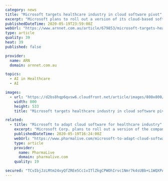 ```yaml
---
category: news
title: "Microsoft targets healthcare industry in cloud software pivot"
excerpt: "Microsoft plans to roll out a version of its cloud-based software that will be modified to suit the needs of healthcare organisations."
publishedDateTime: 2020-05-19T23:59:00Z
webUrl: "https://www.arnnet.com.au/article/679853/microsoft-targets-healthcare-industry-cloud-software-pivot/"
type: article
quality: 39
heat: 39
published: false

provider:
  name: ARN
  domain: arnnet.com.au

topics:
  - AI in Healthcare
  - AI

images:
  - url: "https://d2bs8hqp6qvsw6.cloudfront.net/article/images/800x800/dimg/healthcare_surgery.jpg"
    width: 800
    height: 533
    title: "Microsoft targets healthcare industry in cloud software pivot"

related:
  - title: "Microsoft to adapt cloud software for healthcare industry"
    excerpt: "Microsoft Corp. plans to roll out a version of the company's cloud-based software that will be modified to suit the needs of healthcare organizations."
    publishedDateTime: 2020-05-19T16:24:00Z
    webUrl: "https://www.pharmalive.com/microsoft-to-adapt-cloud-software-for-healthcare-industry/"
    type: article
    provider:
      name: PharmaLive
      domain: pharmalive.com
    quality: 19

secured: "TCvIbjJzLMtm24xyQfZREe5Cc1vITlZkgCPWOhIrvc1Nmr7k4sUBb+L1WQXPAD4LPoyqSq2JIP2K97w1vwy4snNbcsiI9gclA9gFOsot4a8oqC/lOy+KuQpMZ/wDmwDUivXwUj2PgvLHQ/e2dFVM1x6QTxWszK5GuPP/Fv902RRCB5UGahs8UNNmcn+4f1FeAlXB2k2Q/FE8T8TR1lUXQYh2jrY0W1VfgKoMchLF2XFzIEIVziKgs4u3/f6vHu3IINGm8Sf8vUORATpyZ2PXYK4IaNNNn6Ac5hOT31Mt0ugjtdIHYuk6nah0yDlytbUJ;jFtvQ5YTkGG8eJ2GsVJvBA=="
---
```


